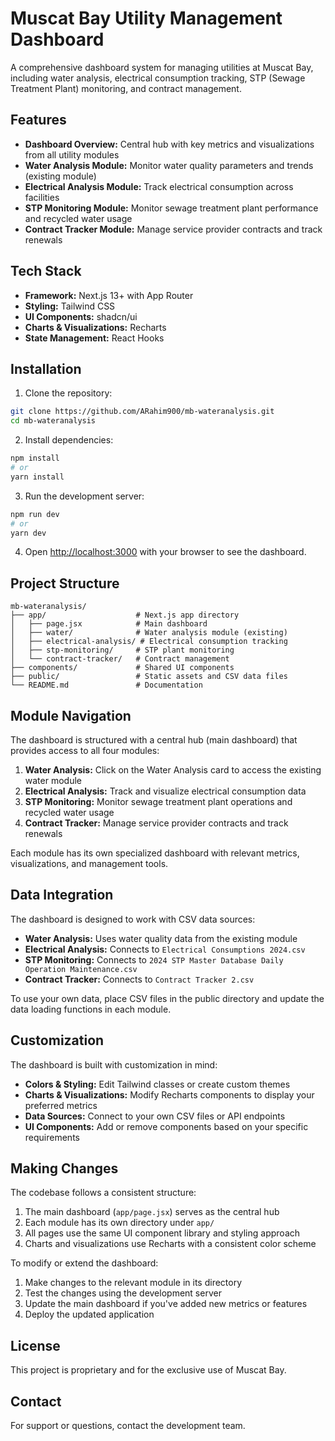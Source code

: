 # Muscat Bay Utility Management Dashboard

A comprehensive dashboard system for managing utilities at Muscat Bay, including water analysis, electrical consumption tracking, STP (Sewage Treatment Plant) monitoring, and contract management.

## Features

- **Dashboard Overview:** Central hub with key metrics and visualizations from all utility modules
- **Water Analysis Module:** Monitor water quality parameters and trends (existing module)
- **Electrical Analysis Module:** Track electrical consumption across facilities
- **STP Monitoring Module:** Monitor sewage treatment plant performance and recycled water usage
- **Contract Tracker Module:** Manage service provider contracts and track renewals

## Tech Stack

- **Framework:** Next.js 13+ with App Router
- **Styling:** Tailwind CSS
- **UI Components:** shadcn/ui
- **Charts & Visualizations:** Recharts
- **State Management:** React Hooks

## Installation

1. Clone the repository:
```bash
git clone https://github.com/ARahim900/mb-wateranalysis.git
cd mb-wateranalysis
```

2. Install dependencies:
```bash
npm install
# or
yarn install
```

3. Run the development server:
```bash
npm run dev
# or
yarn dev
```

4. Open [http://localhost:3000](http://localhost:3000) with your browser to see the dashboard.

## Project Structure

```
mb-wateranalysis/
├── app/                    # Next.js app directory
│   ├── page.jsx            # Main dashboard
│   ├── water/              # Water analysis module (existing)
│   ├── electrical-analysis/ # Electrical consumption tracking
│   ├── stp-monitoring/     # STP plant monitoring
│   └── contract-tracker/   # Contract management
├── components/             # Shared UI components
├── public/                 # Static assets and CSV data files
└── README.md               # Documentation
```

## Module Navigation

The dashboard is structured with a central hub (main dashboard) that provides access to all four modules:

1. **Water Analysis:** Click on the Water Analysis card to access the existing water module
2. **Electrical Analysis:** Track and visualize electrical consumption data
3. **STP Monitoring:** Monitor sewage treatment plant operations and recycled water usage
4. **Contract Tracker:** Manage service provider contracts and track renewals

Each module has its own specialized dashboard with relevant metrics, visualizations, and management tools.

## Data Integration

The dashboard is designed to work with CSV data sources:

- **Water Analysis:** Uses water quality data from the existing module
- **Electrical Analysis:** Connects to `Electrical Consumptions 2024.csv`
- **STP Monitoring:** Connects to `2024 STP Master Database Daily Operation Maintenance.csv`
- **Contract Tracker:** Connects to `Contract Tracker 2.csv`

To use your own data, place CSV files in the public directory and update the data loading functions in each module.

## Customization

The dashboard is built with customization in mind:

- **Colors & Styling:** Edit Tailwind classes or create custom themes
- **Charts & Visualizations:** Modify Recharts components to display your preferred metrics
- **Data Sources:** Connect to your own CSV files or API endpoints
- **UI Components:** Add or remove components based on your specific requirements

## Making Changes

The codebase follows a consistent structure:

1. The main dashboard (`app/page.jsx`) serves as the central hub
2. Each module has its own directory under `app/`
3. All pages use the same UI component library and styling approach
4. Charts and visualizations use Recharts with a consistent color scheme

To modify or extend the dashboard:

1. Make changes to the relevant module in its directory
2. Test the changes using the development server
3. Update the main dashboard if you've added new metrics or features
4. Deploy the updated application

## License

This project is proprietary and for the exclusive use of Muscat Bay.

## Contact

For support or questions, contact the development team.
